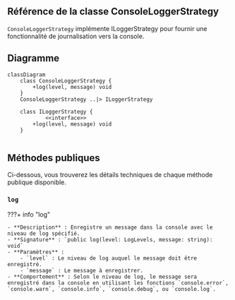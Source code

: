 ## **Référence de la classe ConsoleLoggerStrategy**

`ConsoleLoggerStrategy` implémente ILoggerStrategy pour fournir une fonctionnalité de journalisation vers la console.

## **Diagramme**

```mermaid
classDiagram
    class ConsoleLoggerStrategy {
        +log(level, message) void
    }
    ConsoleLoggerStrategy ..|> ILoggerStrategy
    
    class ILoggerStrategy {
            <<interface>>
        +log(level, message) void
    }
    
```

## **Méthodes publiques**

Ci-dessous, vous trouverez les détails techniques de chaque méthode publique disponible.

### `log`

???+ info "log"

    - **Description** : Enregistre un message dans la console avec le niveau de log spécifié.
    - **Signature** : `public log(level: LogLevels, message: string): void`
    - **Paramètres** :
        - `level` : Le niveau de log auquel le message doit être enregistré.
        - `message` : Le message à enregistrer.
    - **Comportement** : Selon le niveau de log, le message sera enregistré dans la console en utilisant les fonctions `console.error`, `console.warn`, `console.info`, `console.debug`, ou `console.log`.
